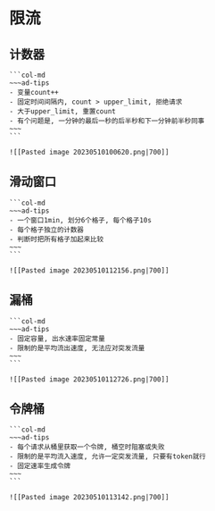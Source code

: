 # 限流

## 计数器
````col
```col-md
~~~ad-tips
- 变量count++
- 固定时间间隔内, count > upper_limit, 拒绝请求
- 大于upper_limit, 重置count
- 有个问题是, 一分钟的最后一秒的后半秒和下一分钟前半秒同事
~~~
```

![[Pasted image 20230510100620.png|700]]
````

## 滑动窗口
````col
```col-md
~~~ad-tips
- 一个窗口1min, 划分6个格子, 每个格子10s
- 每个格子独立的计数器
- 判断时把所有格子加起来比较
~~~
```

![[Pasted image 20230510112156.png|700]]
````

## 漏桶
````col
```col-md
~~~ad-tips
- 固定容量, 出水速率固定常量
- 限制的是平均流出速度, 无法应对突发流量
~~~
```

![[Pasted image 20230510112726.png|700]]
````

## 令牌桶
````col
```col-md
~~~ad-tips
- 每个请求从桶里获取一个令牌, 桶空时阻塞或失败
- 限制的是平均流入速度, 允许一定突发流量, 只要有token就行
- 固定速率生成令牌
~~~
```

![[Pasted image 20230510113142.png|700]]
````
